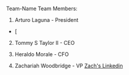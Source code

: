 Team-Name Team Members:
1) Arturo Laguna - President
- [
2) Tommy S Taylor II - CEO

4) Heraldo Morale - CFO

5) Zachariah Woodbridge - VP
[Zach's Linkedin](https://www.linkedin.com/in/zachariahw/)
